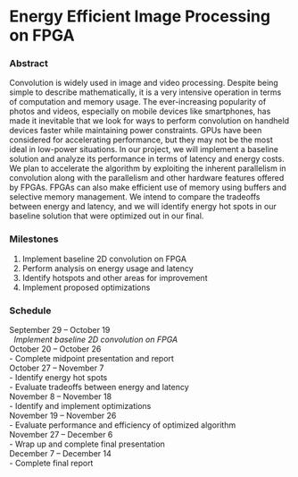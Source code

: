 # Energy Efficient Image Processing on FPGA

### Abstract
Convolution is widely used in image and video processing. Despite being simple to describe mathematically, it is a very intensive operation in terms of computation and memory usage. The ever-increasing popularity of photos and videos, especially on mobile devices like smartphones, has made it inevitable that we look for ways to perform convolution on handheld devices faster while maintaining power constraints. GPUs have been considered for accelerating performance, but they may not be the most ideal in low-power situations. In our project, we will implement a baseline solution and analyze its performance in terms of latency and energy costs. We plan to accelerate the algorithm by exploiting the inherent parallelism in convolution along with the parallelism and other hardware features offered by FPGAs. FPGAs can also make efficient use of memory using buffers and selective memory management. We intend to compare the tradeoffs between energy and latency, and we will identify energy hot spots in our baseline solution that were optimized out in our final.

### Milestones 
1. Implement baseline 2D convolution on FPGA
2. Perform analysis on energy usage and latency
3. Identify hotspots and other areas for improvement
4. Implement proposed optimizations

### Schedule
September 29 – October 19\
&nbsp;&nbsp;*Implement baseline 2D convolution on FPGA*\
October 20 – October 26\
    - Complete midpoint presentation and report\
October 27 – November 7\
    - Identify energy hot spots\
    - Evaluate tradeoffs between energy and latency\
November 8 – November 18\
    - Identify and implement optimizations\
November 19 – November 26\
    - Evaluate performance and efficiency of optimized algorithm\
November 27 – December 6\
    - Wrap up and complete final presentation\
December 7 – December 14\
    - Complete final report

